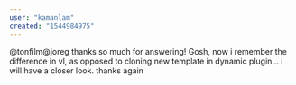 ```yaml
---
user: "kamanlam"
created: "1544984975"
---
```


@tonfilm@joreg  thanks so much for answering! Gosh, now i remember the difference in vl, as opposed to cloning new template in dynamic plugin... i will have a closer look. thanks again 
